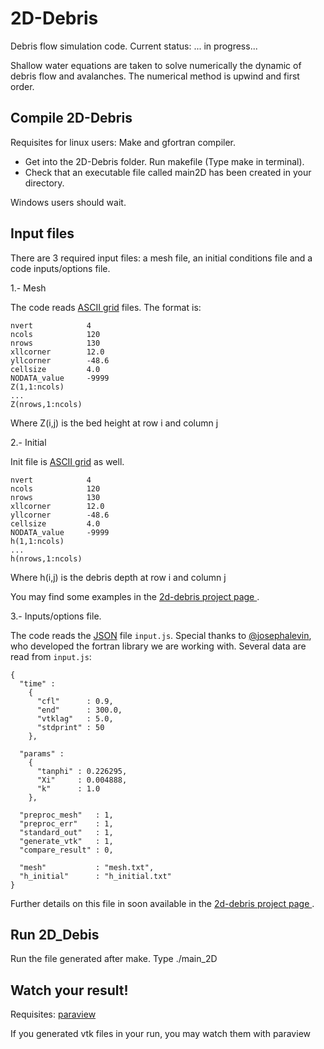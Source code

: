 2D-Debris
=========

Debris flow simulation code. Current status: ... in progress...

Shallow water equations are taken to solve numerically the dynamic of debris flow and avalanches. The numerical method is upwind and first order.


Compile 2D-Debris
-----------------

Requisites for linux users: Make and gfortran compiler. 

* Get into the 2D-Debris folder. Run makefile (Type make in terminal).
* Check that an executable file called main2D has been created in your directory. 

Windows users should wait. 

Input files
-----------

There are 3 required input files: a mesh file, an initial conditions file and a code inputs/options file.

1.- Mesh

The code reads [ASCII grid](http://en.wikipedia.org/wiki/Esri_grid) files. The format is:

    nvert      	     4
    ncols      	     120
    nrows      	     130
    xllcorner  	     12.0
    yllcorner 	     -48.6
    cellsize	     4.0
    NODATA_value     -9999
    Z(1,1:ncols) 
    ...
    Z(nrows,1:ncols)

Where Z(i,j) is the bed height at row i and column j

2.- Initial

Init file is [ASCII grid](http://en.wikipedia.org/wiki/Esri_grid) as well. 

    nvert      	     4
    ncols      	     120
    nrows      	     130
    xllcorner  	     12.0
    yllcorner 	     -48.6
    cellsize	     4.0
    NODATA_value     -9999
    h(1,1:ncols) 
    ...
    h(nrows,1:ncols)

Where h(i,j) is the debris depth at row i and column j

You may find some examples in the [2d-debris project page ](http://guisanchez.github.com/2D-Debris/).

3.- Inputs/options file.

The code reads the [JSON](http://www.json.org/) file `input.js`. Special thanks to [@josephalevin](https://github.com/josephalevin/fson), who developed the fortran library we are working with. Several data are read from `input.js`:

    {
      "time" :
        {
          "cfl"      : 0.9,
          "end"      : 300.0,
          "vtklag"   : 5.0,
          "stdprint" : 50
        },
      
      "params" :
        {
          "tanphi" : 0.226295,
          "Xi"     : 0.004888,
          "k"      : 1.0
        },
        
      "preproc_mesh"   : 1,
      "preproc_err"    : 1,
      "standard_out"   : 1,
      "generate_vtk"   : 1,
      "compare_result" : 0,
      
      "mesh"           : "mesh.txt",
      "h_initial"      : "h_initial.txt"
    }
    	
Further details on this file in soon available in the [2d-debris project page ](http://guisanchez.github.com/2D-Debris/).

    
Run 2D_Debis
------------

Run the file generated after make. Type ./main_2D

Watch your result!
------------------

Requisites: [paraview](http://www.paraview.org)

If you generated vtk files in your run, you may watch them with paraview